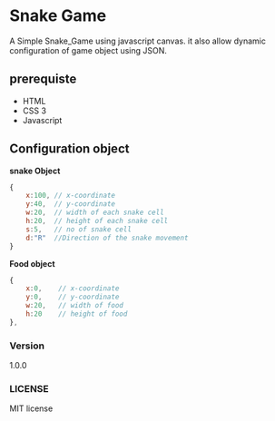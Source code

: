 # Snake Game
A Simple Snake_Game using javascript canvas. it also allow dynamic configuration of game object using JSON.

## prerequiste
 - HTML
 - CSS 3
 - Javascript

## Configuration object
**snake Object**

``` javascript
{
	x:100, // x-coordinate
	y:40,  // y-coordinate
	w:20,  // width of each snake cell
	h:20,  // height of each snake cell
	s:5,   // no of snake cell
	d:"R"  //Direction of the snake movement
}
```

**Food object**
``` javascript
{
	x:0,	// x-coordinate	
	y:0,	// y-coordinate
	w:20,	// width of food
	h:20	// height of food
}, 
```

### Version
1.0.0

### LICENSE
MIT license
